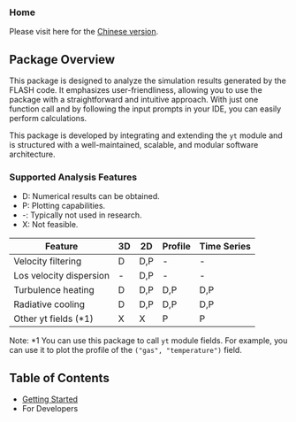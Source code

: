 ### Home

Please visit here for the [Chinese version](/MFKZwMQ7SyCqGYesxzLLng).

## Package Overview

This package is designed to analyze the simulation results generated by the FLASH code. It emphasizes user-friendliness, allowing you to use the package with a straightforward and intuitive approach. With just one function call and by following the input prompts in your IDE, you can easily perform calculations.

This package is developed by integrating and extending the `yt` module and is structured with a well-maintained, scalable, and modular software architecture.

### Supported Analysis Features

* D: Numerical results can be obtained.
* P: Plotting capabilities.
* \-: Typically not used in research.
* X: Not feasible.

| Feature                 | 3D | 2D  | Profile | Time Series |
| ----------------------- | -- | --- | ------- | ----------- |
| Velocity filtering      | D  | D,P | -       | -           |
| Los velocity dispersion | -  | D,P | -       | -           |
| Turbulence heating      | D  | D,P | D,P     | D,P         |
| Radiative cooling       | D  | D,P | D,P     | D,P         |
| Other yt fields (\*1)   | X  | X   | P       | P           |

Note:
\*1 You can use this package to call `yt` module fields. For example, you can use it to plot the profile of the `("gas", "temperature")` field.

## Table of Contents

* [Getting Started](/9mhJUok4TheXw-lRw9lhUA)
* For Developers
